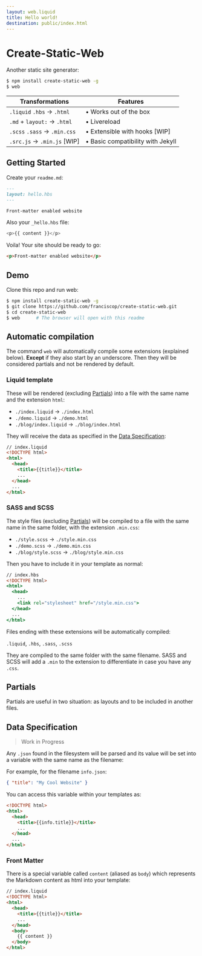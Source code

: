 ```yaml
---
layout: web.liquid
title: Hello world!
destination: public/index.html
---
```


# Create-Static-Web

Another static site generator:

```bash
$ npm install create-static-web -g
$ web
```

|Transformations                     |Features                             |
|------------------------------------|-------------------------------------|
|`.liquid` `.hbs` → `.html`          |• Works out of the box               |
|`.md` + `layout:` → `.html`         |• Livereload                         |
|`.scss` `.sass` → `.min.css`        |• Extensible with hooks [WIP]        |
|`.src.js` → `.min.js` [WIP]         |• Basic compatibility with Jekyll    |


## Getting Started

Create your `readme.md`:

```md
---
layout: hello.hbs
---

Front-matter enabled website
```

Also your `_hello.hbs` file:

```js
<p>{{ content }}</p>
```

Voila! Your site should be ready to go:

```html
<p>Front-matter enabled website</p>
```


## Demo

Clone this repo and run web:

```bash
$ npm install create-static-web -g
$ git clone https://github.com/franciscop/create-static-web.git
$ cd create-static-web
$ web      # The browser will open with this readme
```


## Automatic compilation

The command `web` will automatically compile some extensions (explained below). **Except** if they also start by an underscore. Then they will be considered partials and not be rendered by default.


### Liquid template

These will be rendered (excluding [Partials](#partials)) into a file with the same name and the extension `html`:

- `./index.liquid` → `./index.html`
- `./demo.liquid` → `./demo.html`
- `./blog/index.liquid` → `./blog/index.html`

They will receive the data as specified in the [Data Specification](#data-specification):

```html
// index.liquid
<!DOCTYPE html>
<html>
  <head>
    <title>{{title}}</title>
    ...
  </head>
  ...
</html>
```



### SASS and SCSS

The style files (excluding [Partials](#partials)) will be compiled to a file with the same name in the same folder, with the extension `.min.css`:

- `./style.scss` → `./style.min.css`
- `./demo.scss` → `./demo.min.css`
- `./blog/style.scss` → `./blog/style.min.css`

Then you have to include it in your template as normal:

```hbs
// index.hbs
<!DOCTYPE html>
<html>
  <head>
    ...
    <link rel="stylesheet" href="/style.min.css">
  </head>
  ...
</html>
```



Files ending with these extensions will be automatically compiled:

`.liquid`, `.hbs`, `.sass`, `.scss`

They are compiled to the same folder with the same filename. SASS and SCSS will add a `.min` to the extension to differentiate in case you have any `.css`.




## Partials

Partials are useful in two situation: as layouts and to be included in another files.


## Data Specification

> Work in Progress

Any `.json` found in the filesystem will be parsed and its value will be set into a variable with the same name as the filename:

For example, for the filename `info.json`:

```json
{ "title": "My Cool Website" }
```

You can access this variable within your templates as:

```html
<!DOCTYPE html>
<html>
  <head>
    <title>{{info.title}}</title>
    ...
  </head>
  ...
</html>
```

### Front Matter

There is a special variable called `content` (aliased as `body`) which represents the Markdown content as html into your template:

```html
// index.liquid
<!DOCTYPE html>
<html>
  <head>
    <title>{{title}}</title>
    ...
  </head>
  <body>
    {{ content }}
  </body>
</html>
```
